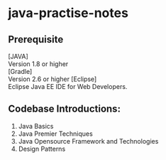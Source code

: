 # java-practise-notes
## Prerequisite
[JAVA] <br/>
Version 1.8 or higher <br/>
[Gradle] <br/>
Version 2.6 or higher
[Eclipse] <br/>
Eclipse Java EE IDE for Web Developers. <br/>

## Codebase Introductions: <br/>
1. Java Basics <br/>
2. Java Premier Techniques <br/>
3. Java Opensource Framework and Technologies <br/>
4. Design Patterns
